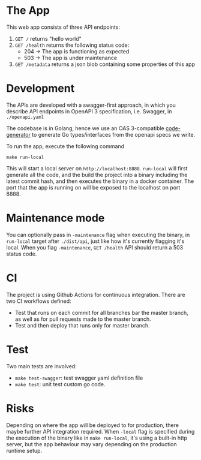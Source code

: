 # The App

This web app consists of three API endpoints:

1. `GET /` returns "hello world"
2. `GET /health` returns the following status code:
   - 204 -> The app is functioning as expected
   - 503 -> The app is under maintenance
3. `GET /metadata` returns a json blob containing some properties of this app


# Development
The APIs are developed with a swagger-first approach, in which you describe API endpoints in OpenAPI 3 specification, i.e. Swagger, in `./openapi.yaml`

The codebase is in Golang, hence we use an OAS 3-compatible [code-generator](https://github.com/deepmap/oapi-codegen) to generate Go types/interfaces from the openapi specs we write.

To run the app, execute the following command 
```
make run-local
```
This will start a local server on `http://localhost:8888`. `run-local` will first generate all the code, and the build the project into a binary including the latest commit hash, and then executes the binary in a docker container. The port that the app is running on will be exposed to the localhost on port 8888.

# Maintenance mode
You can optionally pass in `-maintenance` flag when executing the binary, in `run-local` target after `./dist/api`, just like how it's currently flagging it's local. When you flag `-maintenance`, `GET /health` API should return a 503 status code.

# CI
The project is using Github Actions for continuous integration. There are two CI workflows defined:

- Test that runs on each commit for all branches bar the master branch, as well as for pull requests made to the master branch.
- Test and then deploy that runs only for master branch.
  
# Test
Two main tests are involved:
- `make test-swagger`: test swagger yaml definition file
- `make test`: unit test custom go code.

# Risks
Depending on where the app will be deployed to for production, there maybe further API integration required. When `-local` flag is specified during the execution of the binary like in `make run-local`, it's using a built-in http server, but the app behaviour may vary depending on the production runtime setup.